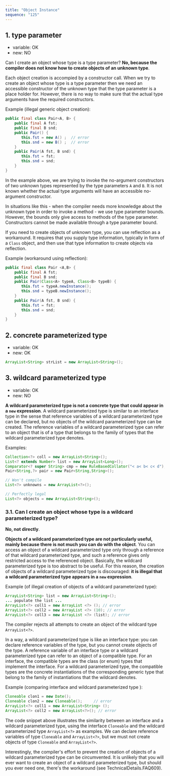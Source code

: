 ```yaml
---
title: "Object Instance"
sequence: "125"
---
```


## 1. type parameter

- variable: OK
- new: NO

Can I create an object whose type is a type parameter? **No, because the compiler does not know how to create objects of an unknown type**.

Each object creation is accompied by a constructor call. When we try to create an object whose type is a type parameter then we need an accessible constructor of the unknown type that the type parameter is a place holder for. However, there is no way to make sure that the actual type arguments have the required constructors.

Example (illegal generic object creation):

```java
public final class Pair<A, B> {
    public final A fst;
    public final B snd;
    public Pair() {
       this.fst = new A() ;  // error
       this.snd = new B() ;  // error
    }
    public Pair(A fst, B snd) {
       this.fst = fst;
       this.snd = snd;
    }
}
```

In the example above, we are trying to invoke the no-argument constructors of two unknown types represented by the type parameters `A` and `B`. It is not known whether the actual type arguments will have an accessible no-argument constructor.

In situations like this - when the compiler needs more knowledge about the unknown type in order to invoke a method - we use type parameter bounds. However, the bounds only give access to methods of the type parameter. Constructors cannot be made available through a type parameter bound.

If you need to create objects of unknown type, you can use reflection as a workaround. It requires that you supply type information, typically in form of a `Class` object, and then use that type information to create objects via reflection.

Example (workaround using reflection):

```java
public final class Pair <A,B> {
    public final A fst;
    public final B snd;
    public Pair(Class<A> typeA, Class<B> typeB) {
       this.fst = typeA.newInstance();
       this.snd = typeB.newInstance();
    }
    public Pair(A fst, B snd) {
       this.fst = fst;
       this.snd = snd;
    }
}
```

## 2. concrete parameterized type

- variable: OK
- new: OK

```java
ArrayList<String> strList = new ArrayList<String>();
```

## 3. wildcard parameterized type

- variable: OK
- new: NO

**A wildcard parameterized type is not a concrete type that could appear in a `new` expression**. A wildcard parameterized type is similar to an interface type in the sense that reference variables of a wildcard parameterized type can be declared, but no objects of the wildcard parameterized type can be created. The reference variables of a wildcard parameterized type can refer to an object that is of a type that belongs to the family of types that the wildcard parameterized type denotes.

Examples:

```java
Collection<?> coll = new ArrayList<String>();
List<? extends Number> list = new ArrayList<Long>();
Comparator<? super String> cmp = new RuleBasedCollator("< a< b< c< d");
Pair<String,?> pair = new Pair<String,String>();
```

```java
// Won't compile
List<?> unknowns = new ArrayList<?>();

// Perfectly legal
List<?> objects = new ArrayList<String>();
```

### 3.1. Can I create an object whose type is a wildcard parameterized type?

**No, not directly**.

**Objects of a wildcard parameterized type are not particularly useful, mainly because there is not much you can do with the object**. You can access an object of a wildcard parameterized type only through a reference of that wildcard parameterized type, and such a reference gives only restricted access to the referenced object. Basically, the wildcard parameterized type is too abstract to be useful. For this reason, the creation of objects of a wildcard parameterized type is discouraged: **it is illegal that a wildcard parameterized type appears in a `new` expression**.

Example (of illegal creation of objects of a wildcard parameterized type):

```java
ArrayList<String> list = new ArrayList<String>();
... populate the list ...
ArrayList<?> coll1 = new ArrayList <?> (); // error
ArrayList<?> coll2 = new ArrayList <?> (10); // error
ArrayList<?> coll3 = new ArrayList <?> (list); // error
```

The compiler rejects all attempts to create an object of the wildcard type `ArrayList<?>`.

In a way, a wildcard parameterized type is like an interface type: you can declare reference variables of the type, but you cannot create objects of the type. A reference variable of an interface type or a wildcard parameterized type can refer to an object of a compatible type. For an interface, the compatible types are the class (or enum) types that implement the interface. For a wildcard parameterized type, the compatible types are the concrete instantiations of the corresponding generic type that belong to the family of instantiations that the wildcard denotes.

Example (comparing interface and wildcard parameterized type ):

```java
Cloneable clon1 = new Date();
Cloneable clon2 = new Cloneable();     // error
ArrayList<?> coll1 = new ArrayList<String> ();
ArrayList<?> coll2 = new ArrayList<?>(); // error
```

The code snippet above illustrates the similarity between an interface and a wildcard parameterized type, using the interface `Cloneable` and the wildcard parameterized type `ArrayList<?>` as examples. We can declare reference variables of type `Cloneable` and `ArrayList<?>`, but we must not create objects of type `Cloneable` and `ArrayList<?>`.

Interestingly, the compiler's effort to prevent the creation of objects of a wildcard parameterized type can be circumvented. It is unlikely that you will ever want to create an object of a wildcard parameterized type, but should you ever need one, there's the workaround (see TechnicalDetails.FAQ609).
